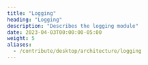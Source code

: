 ```yaml
---
title: "Logging"
heading: "Logging"
description: "Describes the logging module"
date: 2023-04-03T00:00:00-05:00
weight: 5
aliases:
  - /contribute/desktop/architecture/logging
---
```


